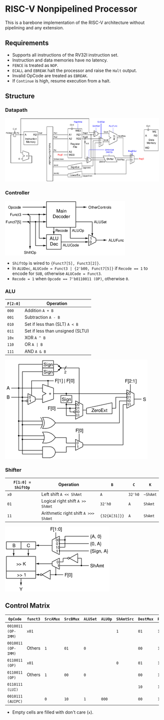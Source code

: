 # RISC-V Nonpipelined Processor

This is a barebone implementation of the RISC-V architecture without pipelining and any extension.

## Requirements
- Supports all instructions of the RV32I instruction set.
- Instruction and data memories have no latency.
- `FENCE` is treated as `NOP`.
- `ECALL` and `EBREAK` halt the processor and raise the `Halt` output.
- Invalid OpCode are treated as `EBREAK`.
- If `Continue` is high, resume execution from a halt.

## Structure
### Datapath

![](figures/diagram.png)

### Controller

![](figures/controller.png)

- `ShiftOp` is wired to `{Funct7[5], Funct3[2]}`.
- In `ALUDec`, `ALUCode = Funct3 | {2'b00, Funct7[5]}` if `Recode == 1` to encode for `SUB`,
otherwise `ALUCode = Funct3`.
- `Recode = 1` when `Opcode == 7'b0110011 (OP)`, otherwise `0`.

### ALU

| `F[2:0]` | Operation |
| --- | --- |
| `000` | Addition `A + B` |
| `001` | Subtraction `A - B` |
| `010` | Set if less than (SLT) `A < B` |
| `011` | Set if less than unsigned (SLTU) |
| `10x` | XOR `A ^ B` |
| `110` | OR <code>A &#124; B</code> |
| `111` | AND `A & B` |

![](figures/alu.png)

### Shifter

| `F[1:0] = ShiftOp` | Operation | `B` | `C` | `K` |
| --- | --- | --- | --- | --- |
| `x0` | Left shift `A << ShAmt` | `A` | `32'h0` | `~ShAmt` |
| `01` | Logical right shift `A >> ShAmt` | `32'h0` | `A` | `ShAmt` |
| `11` | Arithmetic right shift `A >>> ShAmt` | `{32{A[31]}}` | `A` | `ShAmt` |

![](figures/shifter.png)

## Control Matrix

| `OpCode`           | `funct3` | `SrcAMux` | `SrcBMux` | `ALUSet` | `ALUOp` | `ShAmtSrc` | `DestMux` | `RegWrite` |
|--------------------|----------|-----------|-----------|----------|---------|------------|-----------|------------|
| `0010011 (OP-IMM)` | `x01`    |           |           |          |         | `1`        | `01`      | `1`        |
| `0010011 (OP-IMM)` | Others   | `1`       | `01`      | `0`      |         |            | `00`      | `1`        |
| `0110011 (OP)`     | `x01`    |           |           |          |         | `0`        | `01`      | `1`        |
| `0110011 (OP)`     | Others   | `1`       | `00`      | `0`      |         |            | `00`      | `1`        |
| `0110111 (LUI)`    |          |           |           |          |         |            | `10`      | `1`        |
| `0010111 (AUIPC)`  |          | `0`       | `10`      | `1`      | `000`   |            | `00`      | `1`        |

- Empty cells are filled with don't care (`x`).
